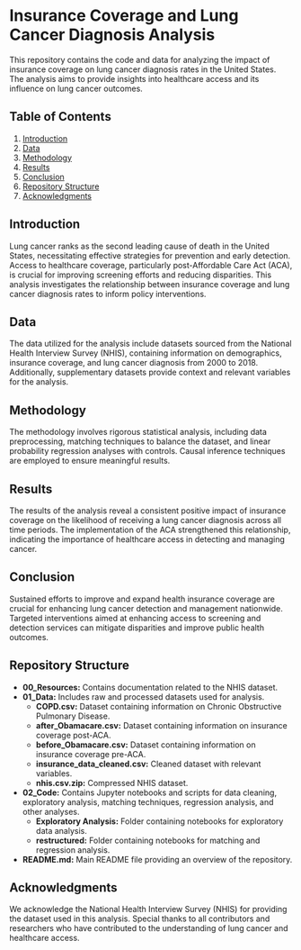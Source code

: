 # Insurance Coverage and Lung Cancer Diagnosis Analysis

This repository contains the code and data for analyzing the impact of insurance coverage on lung cancer diagnosis rates in the United States. The analysis aims to provide insights into healthcare access and its influence on lung cancer outcomes.

## Table of Contents

1. [Introduction](#introduction)
2. [Data](#data)
3. [Methodology](#methodology)
4. [Results](#results)
5. [Conclusion](#conclusion)
6. [Repository Structure](#repository-structure)
7. [Acknowledgments](#acknowledgments)

## Introduction

Lung cancer ranks as the second leading cause of death in the United States, necessitating effective strategies for prevention and early detection. Access to healthcare coverage, particularly post-Affordable Care Act (ACA), is crucial for improving screening efforts and reducing disparities. This analysis investigates the relationship between insurance coverage and lung cancer diagnosis rates to inform policy interventions.

## Data

The data utilized for the analysis include datasets sourced from the National Health Interview Survey (NHIS), containing information on demographics, insurance coverage, and lung cancer diagnosis from 2000 to 2018. Additionally, supplementary datasets provide context and relevant variables for the analysis.

## Methodology

The methodology involves rigorous statistical analysis, including data preprocessing, matching techniques to balance the dataset, and linear probability regression analyses with controls. Causal inference techniques are employed to ensure meaningful results.

## Results

The results of the analysis reveal a consistent positive impact of insurance coverage on the likelihood of receiving a lung cancer diagnosis across all time periods. The implementation of the ACA strengthened this relationship, indicating the importance of healthcare access in detecting and managing cancer.

## Conclusion

Sustained efforts to improve and expand health insurance coverage are crucial for enhancing lung cancer detection and management nationwide. Targeted interventions aimed at enhancing access to screening and detection services can mitigate disparities and improve public health outcomes.

## Repository Structure

- **00_Resources:** Contains documentation related to the NHIS dataset.
- **01_Data:** Includes raw and processed datasets used for analysis.
  - **COPD.csv:** Dataset containing information on Chronic Obstructive Pulmonary Disease.
  - **after_Obamacare.csv:** Dataset containing information on insurance coverage post-ACA.
  - **before_Obamacare.csv:** Dataset containing information on insurance coverage pre-ACA.
  - **insurance_data_cleaned.csv:** Cleaned dataset with relevant variables.
  - **nhis.csv.zip:** Compressed NHIS dataset.
- **02_Code:** Contains Jupyter notebooks and scripts for data cleaning, exploratory analysis, matching techniques, regression analysis, and other analyses.
  - **Exploratory Analysis:** Folder containing notebooks for exploratory data analysis.
  - **restructured:** Folder containing notebooks for matching and regression analysis.
- **README.md:** Main README file providing an overview of the repository.

## Acknowledgments

We acknowledge the National Health Interview Survey (NHIS) for providing the dataset used in this analysis. Special thanks to all contributors and researchers who have contributed to the understanding of lung cancer and healthcare access.
